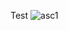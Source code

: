 Test
![asc1](https://github.com/PedBoyzzz/BestTemplete/assets/161984272/cc308e0b-343a-4f97-9ebf-2faf1b249c41)

